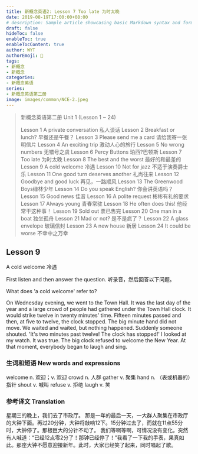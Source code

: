 ```yaml
---
title: 新概念英语2: Lesson 7 Too late 为时太晚
date: 2019-08-19T17:00:00+08:00
# description: Sample article showcasing basic Markdown syntax and formatting for HTML elements.
draft: false
hideToc: false
enableToc: true
enableTocContent: true
author: WYT
authorEmoji: 🧑
tags:
- 新概念
- 新概念
categories:
- 新概念英语
series:
- 新概念英语第二册
image: images/common/NCE-2.jpeg
---
```


> 新概念英语第二册 Unit 1 (Lesson 1 ~ 24)
> 
> Lesson 1 A private conversation 私人谈话
> Lesson 2 Breakfast or lunch? 早餐还是午餐？
> Lesson 3 Please send me a card 请给我寄一张明信片
> Lesson 4 An exciting trip 激动人心的旅行
> Lesson 5 No wrong numbers 无错号之虞
> Lesson 6 Percy Buttons 珀西?巴顿斯
> Lesson 7 Too late 为时太晚
> Lesson 8 The best and the worst 最好的和最差的
> Lesson 9 A cold welcome 冷遇
> Lesson 10 Not for jazz 不适于演奏爵士乐
> Lesson 11 One good turn deserves another 礼尚往来
> Lesson 12 Goodbye and good luck 再见，一路顺风
> Lesson 13 The Greenwood Boys绿林少年
> Lesson 14 Do you speak English? 你会讲英语吗？
> Lesson 15 Good news 佳音
> Lesson 16 A polite request 彬彬有礼的要求
> Lesson 17 Always young 青春常驻
> Lesson 18 He often does this! 他经常干这种事！
> Lesson 19 Sold out 票已售完
> Lesson 20 One man in a boat 独坐孤舟
> Lesson 21 Mad or not? 是不是疯了？
> Lesson 22 A glass envelope 玻璃信封
> Lesson 23 A new house 新居
> Lesson 24 It could be worse 不幸中之万幸



## Lesson 9
A cold welcome
冷遇

First listen and then answer the question.
听录音，然后回答以下问题。

What does 'a cold welcome' refer to?

On Wednesday evening, we went to the Town Hall. It was the last day of the year and a large crowd of people had gathered under the Town Hall clock. It would strike twelve in twenty minutes' time. Fifteen minutes passed and then, at five to twelve, the clock stopped. The big minute hand did not move. We waited and waited, but nothing happened. Suddenly someone shouted. 'It's two minutes past twelve! The clock has stopped!' I looked at my watch. It was true. The big clock refused to welcome the New Year. At that moment, everybody began to laugh and sing.

### 生词和短语 New words and expressions  

welcome  n. 欢迎；v. 欢迎
crowd  n. 人群
gather  v. 聚集
hand  n. （表或机器的）指针
shout  v. 喊叫
refuse  v. 拒绝
laugh  v. 笑

### 参考译文 Translation


星期三的晚上，我们去了市政厅。 那是一年的最后一天，一大群人聚集在市政厅的大钟下面。再过20分钟，大钟将敲响12下。15分钟过去了，而就在11点55分时，大钟停了。那根巨大的分针不动了。 我们等啊等啊，可情况没有变化。突然有人喊道：“已经12点零2分了！那钟已经停了！”我看了一下我的手表，果真如此。那座大钟不愿意迎接新年。此时，大家已经笑了起来，同时唱起了歌。

